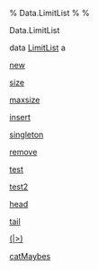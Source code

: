 % Data.LimitList
% 
% 

Data.LimitList

data [LimitList](Data-LimitList.html#t:LimitList) a

[new](Data-LimitList.html#v:new)

[size](Data-LimitList.html#v:size)

[maxsize](Data-LimitList.html#v:maxsize)

[insert](Data-LimitList.html#v:insert)

[singleton](Data-LimitList.html#v:singleton)

[remove](Data-LimitList.html#v:remove)

[test](Data-LimitList.html#v:test)

[test2](Data-LimitList.html#v:test2)

[head](Data-LimitList.html#v:head)

[tail](Data-LimitList.html#v:tail)

[(|\>)](Data-LimitList.html#v:-124--62-)

[catMaybes](Data-LimitList.html#v:catMaybes)
